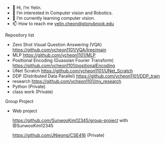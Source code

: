 - 👋 Hi, I’m Yelin.
- 👀 I’m interested in Computer vision and Robotics.
- 🌱 I’m currently learning computer vision.
- 📫 How to reach me yelin.cheon@stonybrook.edu

Repository list
- Zero Shot Visual Question Answering (VQA)  https://github.com/ycheon1101/VQA/tree/main
- MLP  https://github.com/ycheon1101/MLP
- Positional Encoding (Guassian Fourier Transform)  https://github.com/ycheon1101/positionalEncoding
- UNet Scratch  https://github.com/ycheon1101/UNet_Scratch
- DDP (Distributed Data Parallel)  https://github.com/ycheon1101/DDP_train
- research  https://github.com/ycheon1101/my_research
- Python  (Private)
- class work  (Private)


Group Project
- Web project

  https://github.com/SunwooKim12345/group-project with @SunwooKim12345
  
  https://github.com/JNjeong/CSE416 (Private)
<!---
ycheon1101/ycheon1101 is a ✨ special ✨ repository because its `README.md` (this file) appears on your GitHub profile.
You can click the Preview link to take a look at your changes.
--->
